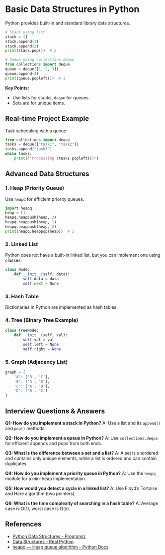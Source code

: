 # Basic Data Structures in Python

Python provides built-in and standard library data structures.

```python
# Stack using list
stack = []
stack.append(1)
stack.append(2)
print(stack.pop())  # 2

# Queue using collections.deque
from collections import deque
queue = deque([1, 2, 3])
queue.append(4)
print(queue.popleft())  # 1
```

**Key Points:**
- Use lists for stacks, `deque` for queues.
- Sets are for unique items.

## Real-time Project Example
Task scheduling with a queue:

```python
from collections import deque
tasks = deque(["task1", "task2"])
tasks.append("task3")
while tasks:
    print(f"Processing {tasks.popleft()}")
```

## Advanced Data Structures
### 1. Heap (Priority Queue)
Use `heapq` for efficient priority queues.

```python
import heapq
heap = []
heapq.heappush(heap, 3)
heapq.heappush(heap, 1)
heapq.heappush(heap, 2)
print(heapq.heappop(heap))  # 1
```

### 2. Linked List
Python does not have a built-in linked list, but you can implement one using classes.

```python
class Node:
    def __init__(self, data):
        self.data = data
        self.next = None
```

### 3. Hash Table
Dictionaries in Python are implemented as hash tables.

### 4. Tree (Binary Tree Example)

```python
class TreeNode:
    def __init__(self, val):
        self.val = val
        self.left = None
        self.right = None
```

### 5. Graph (Adjacency List)

```python
graph = {
    'A': ['B', 'C'],
    'B': ['A', 'D'],
    'C': ['A', 'D'],
    'D': ['B', 'C']
}
```

## Interview Questions & Answers
**Q1: How do you implement a stack in Python?**
A: Use a list and its `append()` and `pop()` methods.

**Q2: How do you implement a queue in Python?**
A: Use `collections.deque` for efficient appends and pops from both ends.

**Q3: What is the difference between a set and a list?**
A: A set is unordered and contains only unique elements, while a list is ordered and can contain duplicates.

**Q4: How do you implement a priority queue in Python?**
A: Use the `heapq` module for a min-heap implementation.

**Q5: How would you detect a cycle in a linked list?**
A: Use Floyd’s Tortoise and Hare algorithm (two pointers).

**Q6: What is the time complexity of searching in a hash table?**
A: Average case is O(1), worst case is O(n).

## References
- [Python Data Structures - Programiz](https://www.programiz.com/python-programming/data-structure)
- [Data Structures - Real Python](https://realpython.com/python-data-structures/)
- [heapq — Heap queue algorithm - Python Docs](https://docs.python.org/3/library/heapq.html)
